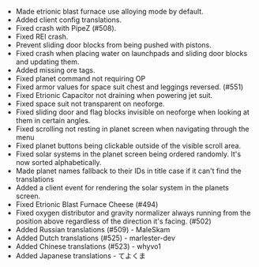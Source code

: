 - Made etrionic blast furnace use alloying mode by default.
- Added client config translations.
- Fixed crash with PipeZ (#508).
- Fixed REI crash.
- Prevent sliding door blocks from being pushed with pistons.
- Fixed crash when placing water on launchpads and sliding door blocks and updating them.
- Added missing ore tags.
- Fixed planet command not requiring OP
- Fixed armor values for space suit chest and leggings reversed. (#551)
- Fixed Etrionic Capacitor not draining when powering jet suit.
- Fixed space suit not transparent on neoforge.
- Fixed sliding door and flag blocks invisible on neoforge when looking at them in certain angles.
- Fixed scrolling not resting in planet screen when navigating through the menu
- Fixed planet buttons being clickable outside of the visible scroll area.
- Fixed solar systems in the planet screen being ordered randomly. It's now sorted alphabetically.
- Made planet names fallback to their IDs in title case if it can't find the translations
- Added a client event for rendering the solar system in the planets screen.
- Fixed Etrionic Blast Furnace Cheese (#494)
- Fixed oxygen distributor and gravity normalizer always running from the position above regardless of the direction it's facing. (#502)
- Added Russian translations (#509) - MaleSkam
- Added Dutch translations (#525) - marlester-dev
- Added Chinese translations (#523) - whyvo1
- Added Japanese translations - てよくま